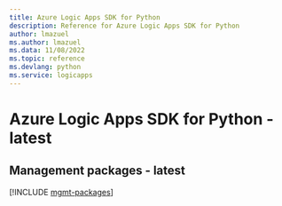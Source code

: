 ```yaml
---
title: Azure Logic Apps SDK for Python
description: Reference for Azure Logic Apps SDK for Python
author: lmazuel
ms.author: lmazuel
ms.data: 11/08/2022
ms.topic: reference
ms.devlang: python
ms.service: logicapps
---
```

# Azure Logic Apps SDK for Python - latest

## Management packages - latest
[!INCLUDE [mgmt-packages](logic-apps-mgmt-index.md)]
